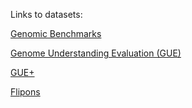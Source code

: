 Links to datasets:

[Genomic Benchmarks](https://github.com/ML-Bioinfo-CEITEC/genomic_benchmarks) 

[Genome Understanding Evaluation (GUE)](https://drive.google.com/file/d/1GRtbzTe3UXYF1oW27ASNhYX3SZ16D7N2/view)

[GUE+](https://drive.google.com/file/d/1uOrwlf07qGQuruXqGXWMpPn8avBoW7T-/view)

[Flipons]()
